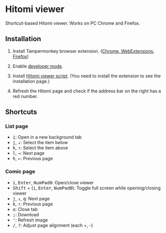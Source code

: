 # Hitomi viewer

Shortcut-based Hitomi viewer. Works on PC Chrome and Firefox.

## Installation

1. Install Tampermonkey browser extension.
   ([Chrome, WebExtensions](https://chrome.google.com/webstore/detail/tampermonkey/dhdgffkkebhmkfjojejmpbldmpobfkfo?hl=en),
   [Firefox](https://addons.mozilla.org/en-US/firefox/addon/tampermonkey/))

2. Enable [developer mode](https://www.tampermonkey.net/faq.php?locale=en#Q209).
3. Install
   [Hitomi viewer script](https://greasyfork.org/scripts/428229-/code/hitomi_viewer.user.js). (You
   need to install the extension to see the installation page.)

4. Refresh the Hitomi page and check if the address bar on the right has a red number.

## Shortcuts

### List page

- <kbd>i</kbd>: Open in a new background tab
- <kbd>j</kbd>, <kbd>↓</kbd>: Select the item below
- <kbd>k</kbd>, <kbd>↑</kbd>: Select the item above
- <kbd>l</kbd>, <kbd>→</kbd>: Next page
- <kbd>h</kbd>, <kbd>←</kbd>: Previous page

### Comic page

- <kbd>i</kbd>, <kbd>Enter</kbd>, <kbd>NumPad0</kbd>: Open/close viewer
- <kbd>Shift</kbd> + (<kbd>i</kbd>, <kbd>Enter</kbd>, <kbd>NumPad0</kbd>): Toggle full screen while
  opening/closing viewer
- <kbd>j</kbd>, <kbd>↓</kbd>, <kbd>q</kbd>: Next page
- <kbd>k</kbd>, <kbd>↑</kbd>: Previous page
- <kbd>o</kbd>: Close tab
- <kbd>;</kbd>: Download
- <kbd>'</kbd>: Refresh image
- <kbd>/</kbd>, <kbd>?</kbd>: Adjust page alignment (each +, -)

